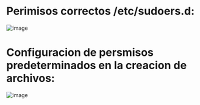 # Perimisos correctos /etc/sudoers.d:
![image](https://github.com/user-attachments/assets/fa92e864-fdc7-4d56-a848-6ea13cd00f7a)

# Configuracion de persmisos predeterminados en la creacion de archivos:

![image](https://github.com/user-attachments/assets/15313834-f6be-42b5-a8b0-ee981950ab56)
